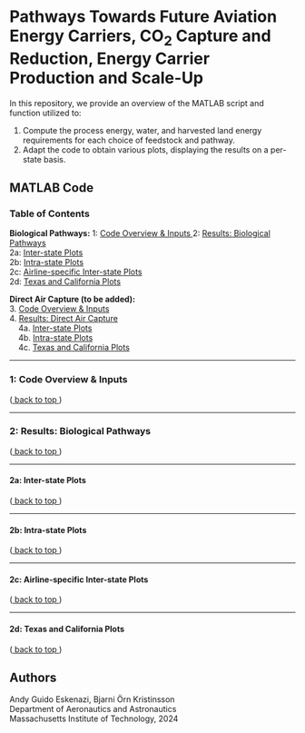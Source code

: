 <a name="back_to_top"></a>
# Pathways Towards Future Aviation Energy Carriers, CO<sub>2</sub> Capture and Reduction, Energy Carrier Production and Scale-Up

In this repository, we provide an overview of the MATLAB script and function utilized to:
1) Compute the process energy, water, and harvested land energy requirements for each choice of feedstock and pathway.
2) Adapt the code to obtain various plots, displaying the results on a per-state basis.

## MATLAB Code

### Table of Contents

**Biological Pathways:**
1: [ Code Overview & Inputs ](#overview)
2: [ Results: Biological Pathways ](#results) <br />
2a: [ Inter-state Plots ](#inter-state) <br />
2b: [ Intra-state Plots ](#intra-state) <br />
2c: [ Airline-specific Inter-state Plots ](#airline) <br />
2d: [ Texas and California Plots ](#texascali)

**Direct Air Capture (to be added):** <br />
3. [ Code Overview & Inputs ](#overview2) <br />
4. [ Results: Direct Air Capture ](#results2) <br />
&nbsp; &nbsp; 4a. [ Inter-state Plots ](#inter-state2) <br />
&nbsp; &nbsp; 4b. [ Intra-state Plots ](#intra-state2) <br />
&nbsp; &nbsp; 4c. [ Texas and California Plots ](#texascali2)

---
<a name="overview"></a>
### 1: Code Overview & Inputs

([ back to top ](#back_to_top))

---
<a name="results"></a>
### 2: Results: Biological Pathways

([ back to top ](#back_to_top))

---
<a name="inter-state"></a>
#### 2a: Inter-state Plots

([ back to top ](#back_to_top))

---
<a name="intra-state"></a>
#### 2b: Intra-state Plots

([ back to top ](#back_to_top))

---
<a name="airline"></a>
#### 2c: Airline-specific Inter-state Plots

([ back to top ](#back_to_top))

---
<a name="texascali"></a>
#### 2d: Texas and California Plots

([ back to top ](#back_to_top))

## Authors

Andy Guido Eskenazi, Bjarni Örn Kristinsson <br />
Department of Aeronautics and Astronautics <br />
Massachusetts Institute of Technology, 2024 <br />
